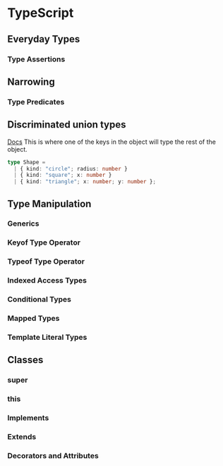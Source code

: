 # TypeScript

## Everyday Types

### Type Assertions

## Narrowing

### Type Predicates

## Discriminated union types

[Docs](https://www.typescriptlang.org/docs/handbook/typescript-in-5-minutes-func.html#discriminated-unions)
This is where one of the keys in the object will type the rest of the object.

```typescript
type Shape =
  | { kind: "circle"; radius: number }
  | { kind: "square"; x: number }
  | { kind: "triangle"; x: number; y: number };
```

## Type Manipulation

### Generics

### Keyof Type Operator

### Typeof Type Operator

### Indexed Access Types

### Conditional Types

### Mapped Types

### Template Literal Types

## Classes

### super

### this

### Implements

### Extends

### Decorators and Attributes
